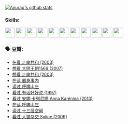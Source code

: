 
[![Anurag's github stats](https://github-readme-stats.vercel.app/api?username=w940853815)](https://github.com/anuraghazra/github-readme-stats)

### Skills:

<code><img height="32" src="https://cdn.jsdelivr.net/npm/simple-icons@v5/icons/python.svg"></code>
<code><img height="32" src="https://cdn.jsdelivr.net/npm/simple-icons@v5/icons/javascript.svg"></code>
<code><img height="32" src="https://cdn.jsdelivr.net/npm/simple-icons@v5/icons/django.svg"></code>
<code><img height="32" src="https://cdn.jsdelivr.net/npm/simple-icons@v5/icons/flask.svg"></code>
<code><img height="32" src="https://cdn.jsdelivr.net/npm/simple-icons@v5/icons/vuetify.svg"></code>
<code><img height="32" src="https://cdn.jsdelivr.net/npm/simple-icons@v5/icons/git.svg"></code>
<code><img height="32" src="https://cdn.jsdelivr.net/npm/simple-icons@v5/icons/docker.svg"></code>
<code><img height="32" src="https://cdn.jsdelivr.net/npm/simple-icons@v5/icons/postgresql.svg"></code>
<code><img height="32" src="https://cdn.jsdelivr.net/npm/simple-icons@v5/icons/elasticsearch.svg"></code>
<code><img height="32" src="https://cdn.jsdelivr.net/npm/simple-icons@v5/icons/macos.svg"></code>
<code><img height="32" src="https://cdn.jsdelivr.net/npm/simple-icons@v5/icons/linux.svg"></code>

### 🗣 豆瓣:

<!-- DOUBAN-ACTIVITIES:START -->
- [在看 走向共和‎ (2003)](https://www.douban.com/people/136069238/status/3711470443/?_i=41227089)
- [想看 大明王朝1566‎ (2007)](https://www.douban.com/people/136069238/status/3710980213/?_i=41227089)
- [想看 走向共和‎ (2003)](https://www.douban.com/people/136069238/status/3710980002/?_i=41227089)
- [在读 置身事内](https://www.douban.com/people/136069238/status/3710472151/?_i=41227089)
- [读过 呼啸山庄](https://www.douban.com/people/136069238/status/3710470617/?_i=41227089)
- [看过 有话好好说‎ (1997)](https://www.douban.com/people/136069238/status/3709833172/?_i=41227089)
- [看过 安娜·卡列尼娜 Anna Karénina‎ (2013)](https://www.douban.com/people/136069238/status/3708942010/?_i=41227089)
- [在读 呼啸山庄](https://www.douban.com/people/136069238/status/3701626992/?_i=41227089)
- [读过 十三层空间](https://www.douban.com/people/136069238/status/3700755247/?_i=41227090)
- [看过 人兽杂交 Splice‎ (2009)](https://www.douban.com/people/136069238/status/3700243036/?_i=41227090)
<!-- DOUBAN-ACTIVITIES:END -->
<!--
**w940853815/w940853815** is a ✨ _special_ ✨ repository because its `README.md` (this file) appears on your GitHub profile.

Here are some ideas to get you started:

- 🔭 I’m currently working on ...
- 🌱 I’m currently learning ...
- 👯 I’m looking to collaborate on ...
- 🤔 I’m looking for help with ...
- 💬 Ask me about ...
- 📫 How to reach me: ...
- 😄 Pronouns: ...
- ⚡ Fun fact: ...
-->
